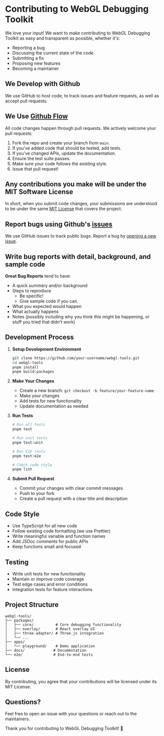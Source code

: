 # Contributing to WebGL Debugging Toolkit

We love your input! We want to make contributing to WebGL Debugging Toolkit as easy and transparent as possible, whether it's:

- Reporting a bug
- Discussing the current state of the code
- Submitting a fix
- Proposing new features
- Becoming a maintainer

## We Develop with Github

We use GitHub to host code, to track issues and feature requests, as well as accept pull requests.

## We Use [Github Flow](https://guides.github.com/introduction/flow/index.html)

All code changes happen through pull requests. We actively welcome your pull requests:

1. Fork the repo and create your branch from `main`.
2. If you've added code that should be tested, add tests.
3. If you've changed APIs, update the documentation.
4. Ensure the test suite passes.
5. Make sure your code follows the existing style.
6. Issue that pull request!

## Any contributions you make will be under the MIT Software License

In short, when you submit code changes, your submissions are understood to be under the same [MIT License](http://choosealicense.com/licenses/mit/) that covers the project.

## Report bugs using Github's [issues](https://github.com/your-username/webgl-tools/issues)

We use GitHub issues to track public bugs. Report a bug by [opening a new issue](https://github.com/your-username/webgl-tools/issues/new).

## Write bug reports with detail, background, and sample code

**Great Bug Reports** tend to have:

- A quick summary and/or background
- Steps to reproduce
  - Be specific!
  - Give sample code if you can.
- What you expected would happen
- What actually happens
- Notes (possibly including why you think this might be happening, or stuff you tried that didn't work)

## Development Process

1. **Setup Development Environment**
   ```bash
   git clone https://github.com/your-username/webgl-tools.git
   cd webgl-tools
   pnpm install
   pnpm build:packages
   ```

2. **Make Your Changes**
   - Create a new branch: `git checkout -b feature/your-feature-name`
   - Make your changes
   - Add tests for new functionality
   - Update documentation as needed

3. **Run Tests**
   ```bash
   # Run all tests
   pnpm test
   
   # Run unit tests
   pnpm test:unit
   
   # Run E2E tests
   pnpm test:e2e
   
   # Check code style
   pnpm lint
   ```

4. **Submit Pull Request**
   - Commit your changes with clear commit messages
   - Push to your fork
   - Create a pull request with a clear title and description

## Code Style

- Use TypeScript for all new code
- Follow existing code formatting (we use Prettier)
- Write meaningful variable and function names
- Add JSDoc comments for public APIs
- Keep functions small and focused

## Testing

- Write unit tests for new functionality
- Maintain or improve code coverage
- Test edge cases and error conditions
- Integration tests for feature interactions

## Project Structure

```
webgl-tools/
├── packages/
│   ├── core/          # Core debugging functionality
│   ├── overlay/       # React overlay UI
│   ├── three-adapter/ # Three.js integration
│   └── ...
├── apps/
│   └── playground/    # Demo application
├── docs/             # Documentation
└── e2e/              # End-to-end tests
```

## License

By contributing, you agree that your contributions will be licensed under its MIT License.

## Questions?

Feel free to open an issue with your questions or reach out to the maintainers.

Thank you for contributing to WebGL Debugging Toolkit! 🎉